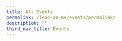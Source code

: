 ```yaml
---
title: All Events
permalink: /lean-on-me/events/permalink/
description: ""
third_nav_title: Events
---
```

